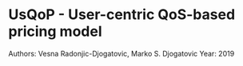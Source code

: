 # UsQoP - User-centric QoS-based pricing model

Authors: Vesna Radonjic-Djogatovic, Marko S. Djogatovic
Year: 2019
